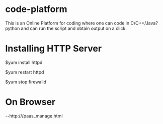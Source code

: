 # code-platform

This is an Online Platform for coding where one can code in C/C++/Java?python and can run the script and obtain output on a click.

# Installing HTTP Server

$yum install httpd

$yum restart httpd

$yum stop firewalld

# On Browser

--http://<ip>/paas_manage.html

